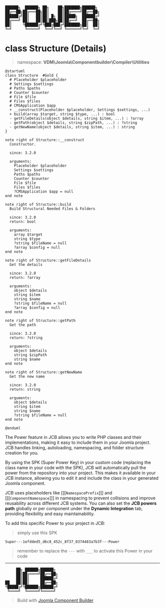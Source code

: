 ```
██████╗  ██████╗ ██╗    ██╗███████╗██████╗
██╔══██╗██╔═══██╗██║    ██║██╔════╝██╔══██╗
██████╔╝██║   ██║██║ █╗ ██║█████╗  ██████╔╝
██╔═══╝ ██║   ██║██║███╗██║██╔══╝  ██╔══██╗
██║     ╚██████╔╝╚███╔███╔╝███████╗██║  ██║
╚═╝      ╚═════╝  ╚══╝╚══╝ ╚══════╝╚═╝  ╚═╝
```
# class Structure (Details)
> namespace: **VDM\Joomla\Componentbuilder\Compiler\Utilities**

```uml
@startuml
class Structure  #Gold {
  # Placeholder $placeholder
  # Settings $settings
  # Paths $paths
  # Counter $counter
  # File $file
  # Files $files
  # CMSApplication $app
  + __construct(Placeholder $placeholder, Settings $settings, ...)
  + build(array $target, string $type, ...) : bool
  - getFileDetails(object $details, string $item, ...) : ?array
  - getPath(object $details, string $zipPath, ...) : ?string
  - getNewName(object $details, string $item, ...) : string
}

note right of Structure::__construct
  Constructor.

  since: 3.2.0
  
  arguments:
    Placeholder $placeholder
    Settings $settings
    Paths $paths
    Counter $counter
    File $file
    Files $files
    ?CMSApplication $app = null
end note

note right of Structure::build
  Build Structural Needed Files & Folders

  since: 3.2.0
  return: bool
  
  arguments:
    array $target
    string $type
    ?string $fileName = null
    ?array $config = null
end note

note right of Structure::getFileDetails
  Get the details

  since: 3.2.0
  return: ?array
  
  arguments:
    object $details
    string $item
    string $name
    ?string $fileName = null
    ?array $config = null
end note

note right of Structure::getPath
  Get the path

  since: 3.2.0
  return: ?string
  
  arguments:
    object $details
    string $zipPath
    string $name
end note

note right of Structure::getNewName
  Get the new name

  since: 3.2.0
  return: string
  
  arguments:
    object $details
    string $item
    string $name
    ?string $fileName = null
end note
 
@enduml
```

The Power feature in JCB allows you to write PHP classes and their implementations, making it easy to include them in your Joomla project. JCB handles linking, autoloading, namespacing, and folder structure creation for you.

By using the SPK (Super Power Key) in your custom code (replacing the class name in your code with the SPK), JCB will automatically pull the power from the repository into your project. This makes it available in your JCB instance, allowing you to edit it and include the class in your generated Joomla component.

JCB uses placeholders like [[[`NamespacePrefix`]]] and [[[`ComponentNamespace`]]] in namespacing to prevent collisions and improve reusability across different JCB systems. You can also set the **JCB powers path** globally or per component under the **Dynamic Integration** tab, providing flexibility and easy maintainability.

To add this specific Power to your project in JCB:

> simply use this SPK
```
Super---1efdded5_d6c8_452c_8f37_0374483a7b3f---Power
```
> remember to replace the `---` with `___` to activate this Power in your code

---
```
     ██╗ ██████╗██████╗
     ██║██╔════╝██╔══██╗
     ██║██║     ██████╔╝
██   ██║██║     ██╔══██╗
╚█████╔╝╚██████╗██████╔╝
 ╚════╝  ╚═════╝╚═════╝
```
> Build with [Joomla Component Builder](https://git.vdm.dev/joomla/Component-Builder)

